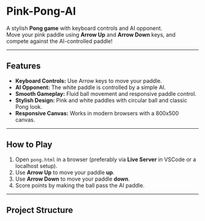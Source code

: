 # Pink-Pong-AI

A stylish **Pong game** with keyboard controls and AI opponent.  
Move your pink paddle using **Arrow Up** and **Arrow Down** keys, and compete against the AI-controlled paddle!

---

## Features

- **Keyboard Controls:** Use Arrow keys to move your paddle.
- **AI Opponent:** The white paddle is controlled by a simple AI.
- **Smooth Gameplay:** Fluid ball movement and responsive paddle control.
- **Stylish Design:** Pink and white paddles with circular ball and classic Pong look.
- **Responsive Canvas:** Works in modern browsers with a 800x500 canvas.

---

## How to Play

1. Open `pong.html` in a browser (preferably via **Live Server** in VSCode or a localhost setup).  
2. Use **Arrow Up** to move your paddle **up**.  
3. Use **Arrow Down** to move your paddle **down**.  
4. Score points by making the ball pass the AI paddle.  

---

## Project Structure

